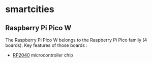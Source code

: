 # smartcities
## Raspberry Pi Pico W
The Raspberry Pi Pico W belongs to the Raspberry Pi Pico family (4 boards). Key features of those boards : 
- [RP2040](https://www.raspberrypi.com/documentation/microcontrollers/rp2040.html#welcome-to-rp2040) microcontroller chip
